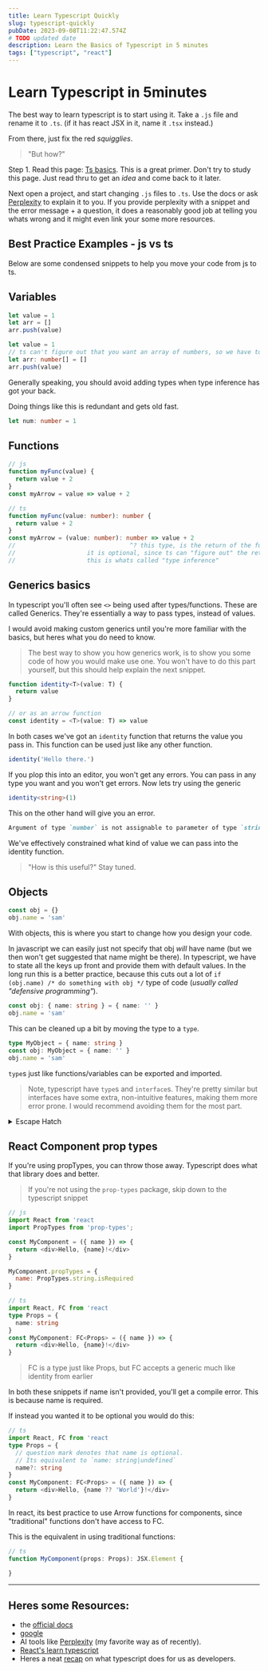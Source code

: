 ```yaml
---
title: Learn Typescript Quickly
slug: typescript-quickly
pubDate: 2023-09-08T11:22:47.574Z
# TODO updated date
description: Learn the Basics of Typescript in 5 minutes
tags: ["typescript", "react"]
---
```


# Learn Typescript in 5minutes
The best way to learn typescript is to start using it. Take a `.js` file and rename it to `.ts`. (if it has react JSX in it, name it `.tsx` instead.)

From there, just fix the red _squigglies_.

> "But how?"

Step 1. Read this page: [Ts basics](https://www.typescriptlang.org/docs/handbook/2/basic-types.html). This is a great primer. Don't try to study this page. Just read thru to get an _idea_ and come back to it later.

Next open a project, and start changing `.js` files to `.ts`. Use the docs or ask [Perplexity](https://perplexity.ai) to explain it to you. If you provide perplexity with a snippet and the error message + a question, it does a reasonably good job at telling you whats wrong and it might even link your some more resources.


## Best Practice Examples - js vs ts
Below are some condensed snippets to help you move your code from js to ts.

## Variables
```js
let value = 1
let arr = []
arr.push(value)
```
```ts
let value = 1
// ts can't figure out that you want an array of numbers, so we have to be explicit here
let arr: number[] = []
arr.push(value)
```

Generally speaking, you should avoid adding types when type inference has got your back.

Doing things like this is redundant and gets old fast.
```ts
let num: number = 1
```

## Functions
```js
// js
function myFunc(value) {
  return value + 2
}
const myArrow = value => value + 2
```

```ts
// ts
function myFunc(value: number): number {
  return value + 2
}
const myArrow = (value: number): number => value + 2
//                                ^? this type, is the return of the function.
//                    it is optional, since ts can "figure out" the return type based on what you return
//                    this is whats called "type inference"
```

## Generics basics
In typescript you'll often see `<>` being used after types/functions. These are called Generics. They're essentially a way to pass types, instead of values.

I would avoid making custom generics until you're more familiar with the basics, but heres what you do need to know.


> The best way to show you how generics work, is to show you some code of how you would make use one.
> You won't have to do this part yourself, but this should help explain the next snippet.

```ts
function identity<T>(value: T) {
  return value
}

// or as an arrow function
const identity = <T>(value: T) => value 
```
In both cases we've got an `identity` function that returns the value you pass in. This function can be used just like any other function.

```ts
identity('Hello there.')
```

If you plop this into an editor, you won't get any errors. You can pass in any type you want and you won't get errors.
Now lets try using the generic

```ts
identity<string>(1)
```

This on the other hand will give you an error.

```md
Argument of type `number` is not assignable to parameter of type `string`.
```

We've effectively constrained what kind of value we can pass into the identity function.

> "How is this useful?" Stay tuned.

## Objects

```js
const obj = {}
obj.name = 'sam'
```

With objects, this is where you start to change how you design your code.

In javascript we can easily just not specify that obj _will_ have name (but we then won't get suggested that name might be there).
In typescript, we have to state all the keys up front and provide them with default values.
In the long run this is a better practice, because this cuts out a lot of `if (obj.name) /* do something with obj */` type of code (_usually called "defensive programming"_).


```ts
const obj: { name: string } = { name: '' }
obj.name = 'sam'
```

This can be cleaned up a bit by moving the type to a `type`.

```ts
type MyObject = { name: string }
const obj: MyObject = { name: '' }
obj.name = 'sam'
```

`type`s just like functions/variables can be exported and imported.

> Note, typescript have `type`s and `interface`s. They're pretty similar but interfaces have some extra, non-intuitive features, making them more error prone. I would recommend avoiding them for the most part.

<details>
<summary>Escape Hatch</summary>

There are of course scenarios where we maybe don't have the data yet, but will have it later. I would urge you to try to try and adapt your design.
You'll usually end up with simpler code. But if you can't figure it out, heres an escape hatch.

```ts
type Data = { name: string }
const getData = (): Data => {
  const data: Partial<Data> = {}
  // ..
  data.name = 'sam'

  return obj as Data
}
```

> Escape hatches, shouldn't be abused as you're not allowing typescript to do its job and you might end up with more bugs. With escape hatches, you're effectively saying "trust me bro, I know what I'm doing". 

Partial is a generic type that modifies all the keys and makes them optional.
We're then able to the keys at our convenience and then before we return we use `as Data` which tells typescript to treat this object as if it we of type Data.

> Its very important to note that if name was never set, for example, and you try to use it, you won't get typescript errors but javascript errors. Ideally we want to keep all errors in typescript as we'll know about them when we write the code, not when our customers call us angrily.

</details>


## React Component prop types
If you're using propTypes, you can throw those away. Typescript does what that library does and better.

> If you're not using the `prop-types` package, skip down to the typescript snippet

```js
// js
import React from 'react
import PropTypes from 'prop-types';

const MyComponent = ({ name }) => {
  return <div>Hello, {name}!</div>
}

MyComponent.propTypes = {
  name: PropTypes.string.isRequired
}
```
<!-- TODO [twoslash + highlighter](https://fatihkalifa.com/blog/typescript-twoslash) -->
```ts
// ts
import React, FC from 'react
type Props = {
  name: string
}
const MyComponent: FC<Props> = ({ name }) => {
  return <div>Hello, {name}!</div>
}
```
> FC is a type just like Props, but FC accepts a generic much like identity from earlier

In both these snippets if name isn't provided, you'll get a compile error. This is because name is required.

If instead you wanted it to be optional you would do this:
```ts
// ts
import React, FC from 'react
type Props = {
  // question mark denotes that name is optional.
  // Its equivalent to `name: string|undefined`
  name?: string
}
const MyComponent: FC<Props> = ({ name }) => {
  return <div>Hello, {name ?? 'World'}!</div>
}
```

In react, its best practice to use Arrow functions for components, since "traditional" functions don't have access to FC.

This is the equivalent in using traditional functions:
```ts
// ts
function MyComponent(props: Props): JSX.Element {

}
``` 

---
## Heres some Resources:
- the [official docs](https://www.typescriptlang.org/docs/handbook/2/basic-types.html)
- [google](https://google.com)
- AI tools like [Perplexity](https://perplexity.ai) (my favorite way as of recently).
- [React's learn typescript](https://react.dev/learn/typescript)
- Heres a neat [recap](https://basarat.gitbook.io/typescript/recap) on what typescript does for us as developers.
